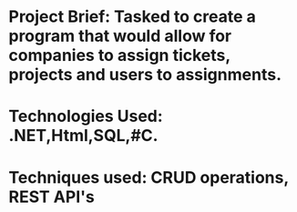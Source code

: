 # Project Brief: Tasked to create a program that would allow for companies to assign tickets, projects and users to assignments.
# Technologies Used: .NET,Html,SQL,#C.
# Techniques used: CRUD operations, REST API's
